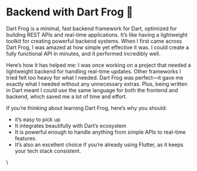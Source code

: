 # Backend with Dart Frog 🐸

Dart Frog is a minimal, fast backend framework for Dart, optimized for building REST APIs and real-time applications. It’s like having a lightweight toolkit for creating powerful backend systems. When I first came across Dart Frog, I was amazed at how simple yet effective it was. I could create a fully functional API in minutes, and it performed incredibly well.

Here’s how it has helped me: I was once working on a project that needed a lightweight backend for handling real-time updates. Other frameworks I tried felt too heavy for what I needed. Dart Frog was perfect—it gave me exactly what I needed without any unnecessary extras. Plus, being written in Dart meant I could use the same language for both the frontend and backend, which saved me a lot of time and effort.

If you’re thinking about learning Dart Frog, here’s why you should:

* it’s easy to pick up
* It integrates beautifully with Dart’s ecosystem
* It is powerful enough to handle anything from simple APIs to real-time features.&#x20;
* It’s also an excellent choice if you’re already using Flutter, as it keeps your tech stack consistent.



\

